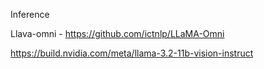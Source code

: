 Inference

Llava-omni - https://github.com/ictnlp/LLaMA-Omni

https://build.nvidia.com/meta/llama-3.2-11b-vision-instruct